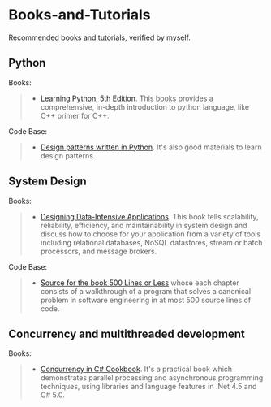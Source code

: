 # Books-and-Tutorials
Recommended books and tutorials, verified by myself.

## Python
Books:
>- [Learning Python, 5th Edition](https://learning.oreilly.com/library/view/learning-python-5th/9781449355722/). This books provides a comprehensive, in-depth introduction to python language, like C++ primer for C++.

Code Base:
>- [Design patterns written in Python](https://github.com/faif/python-patterns). It's also good materials to learn design patterns.

## System Design
Books:
>- [Designing Data-Intensive Applications](https://learning.oreilly.com/library/view/designing-data-intensive-applications/9781491903063/). This book tells scalability, reliability, efficiency, and maintainability in system design and discuss how to choose for your application from a variety of tools including relational databases, NoSQL datastores, stream or batch processors, and message brokers.

Code Base:
>- [Source for the book 500 Lines or Less](https://github.com/aosabook/500lines) whose each chapter consists of a walkthrough of a program that solves a canonical problem in software engineering in at most 500 source lines of code.

## Concurrency and multithreaded development
Books:
>- [Concurrency in C# Cookbook](https://learning.oreilly.com/library/view/concurrency-in-c/9781491906675/). It's a practical book which demonstrates parallel processing and asynchronous programming techniques, using libraries and language features in .Net 4.5 and C# 5.0.
